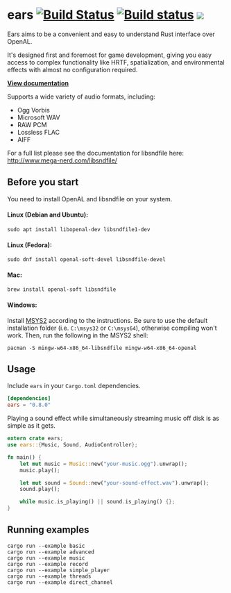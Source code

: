 # ears [![Build Status](https://travis-ci.org/nickbrowne/ears.svg?branch=master)](https://travis-ci.org/nickbrowne/ears) [![Build status](https://ci.appveyor.com/api/projects/status/0dhp10u9y2ivrieo/branch/master?svg=true)](https://ci.appveyor.com/project/nickbrowne/ears/branch/master) [![](http://meritbadge.herokuapp.com/ears)](https://crates.io/crates/ears)

Ears aims to be a convenient and easy to understand Rust interface over OpenAL.

It's designed first and foremost for game development, giving you easy access to
complex functionality like HRTF, spatialization, and environmental effects with
almost no configuration required.

**[View documentation](https://docs.rs/ears/)**

Supports a wide variety of audio formats, including:

* Ogg Vorbis
* Microsoft WAV
* RAW PCM
* Lossless FLAC
* AIFF

For a full list please see the documentation for libsndfile here: http://www.mega-nerd.com/libsndfile/

## Before you start

You need to install OpenAL and libsndfile on your system.

#### Linux (Debian and Ubuntu):

```
sudo apt install libopenal-dev libsndfile1-dev
```

#### Linux (Fedora):

```
sudo dnf install openal-soft-devel libsndfile-devel
```

#### Mac:

```
brew install openal-soft libsndfile
```

#### Windows:

Install [MSYS2](http://www.msys2.org/) according to the instructions. Be sure to
use the default installation folder (i.e. `C:\msys32` or `C:\msys64`), otherwise
compiling won't work. Then, run the following in the MSYS2 shell:

```
pacman -S mingw-w64-x86_64-libsndfile mingw-w64-x86_64-openal
```

## Usage

Include `ears` in your `Cargo.toml` dependencies.

```toml
[dependencies]
ears = "0.8.0"
```

Playing a sound effect while simultaneously streaming music off disk is as simple as it gets.

```rust
extern crate ears;
use ears::{Music, Sound, AudioController};

fn main() {
    let mut music = Music::new("your-music.ogg").unwrap();
    music.play();

    let mut sound = Sound::new("your-sound-effect.wav").unwrap();
    sound.play();

    while music.is_playing() || sound.is_playing() {};
}
```

## Running examples

```
cargo run --example basic
cargo run --example advanced
cargo run --example music
cargo run --example record
cargo run --example simple_player
cargo run --example threads
cargo run --example direct_channel
```
